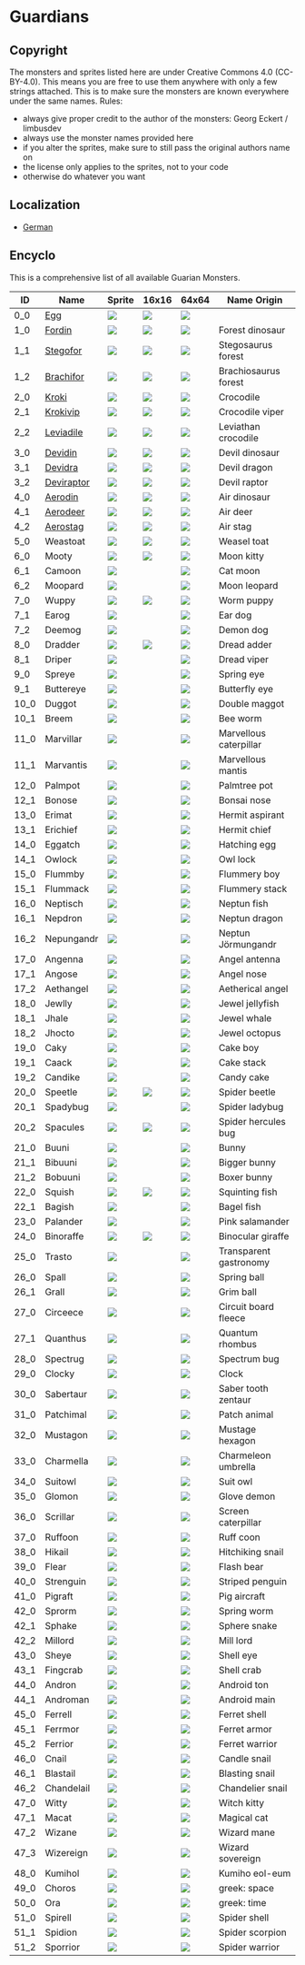 # Guardians

## Copyright

The monsters and sprites listed here are under Creative Commons 4.0 (CC-BY-4.0). This means you are free to use them anywhere with only a few strings attached. This is to make sure the monsters are known everywhere under the same names. Rules:

* always give proper credit to the author of the monsters: Georg Eckert / limbusdev
* always use the monster names provided here
* if you alter the sprites, make sure to still pass the original authors name on
* the license only applies to the sprites, not to your code
* otherwise do whatever you want

## Localization

* [German](./Guardians_DE.md)

## Encyclo

This is a comprehensive list of all available Guarian Monsters.

|ID         |Name                               |Sprite                 |16x16                  |64x64                  |Name Origin            |
|-----------|-----------------------------------|-----------------------|-----------------------|-----------------------|-----------------------|
|0_0        |[Egg](./encyclo/0_0_Egg.md)        |![](./128x128/0_0.png) |![](./16x16/0_0.png)   |![](./64x64/0_0.png)   |                       |
|1_0        |[Fordin](./encyclo/1.md)           |![](./128x128/1_0.png) |![](./16x16/1_0.png)   |![](./64x64/1_0.png)   |Forest dinosaur        |
|1_1        |[Stegofor](./encyclo/1.md)         |![](./128x128/1_1.png) |![](./16x16/1_1.png)   |![](./64x64/0_0.png)   |Stegosaurus forest     |
|1_2        |[Brachifor](./encyclo/1.md)        |![](./128x128/1_2.png) |![](./16x16/1_2.png)   |![](./64x64/0_0.png)   |Brachiosaurus forest   |
|2_0        |[Kroki](./encyclo/2.md)            |![](./128x128/2_0.png) |![](./16x16/2_0.png)   |![](./64x64/0_0.png)   |Crocodile              |
|2_1        |[Krokivip](./encyclo/2.md)         |![](./128x128/2_1.png) |![](./16x16/2_1.png)   |![](./64x64/0_0.png)   |Crocodile viper        |
|2_2        |[Leviadile](./encyclo/2.md)        |![](./128x128/2_2.png) |![](./16x16/2_2.png)   |![](./64x64/0_0.png)   |Leviathan crocodile    |
|3_0        |[Devidin](./encyclo/3.md)          |![](./128x128/3_0.png) |![](./16x16/3_0.png)   |![](./64x64/0_0.png)   |Devil dinosaur         |
|3_1        |[Devidra](./encyclo/3.md)          |![](./128x128/3_1.png) |![](./16x16/3_1.png)   |![](./64x64/0_0.png)   |Devil dragon           |
|3_2        |[Deviraptor](./encyclo/3.md)       |![](./128x128/3_2.png) |![](./16x16/3_2.png)   |![](./64x64/0_0.png)   |Devil raptor           |
|4_0        |[Aerodin](./encyclo/4.md)          |![](./128x128/4_0.png) |![](./16x16/4_0.png)   |![](./64x64/0_0.png)   |Air dinosaur           |
|4_1        |[Aerodeer](./encyclo/4.md)         |![](./128x128/4_1.png) |![](./16x16/4_1.png)   |![](./64x64/0_0.png)   |Air deer               |
|4_2        |[Aerostag](./encyclo/4.md)         |![](./128x128/4_2.png) |![](./16x16/4_2.png)   |![](./64x64/0_0.png)   |Air stag               |
|5_0        |Weastoat                           |![](./128x128/5_0.png) |![](./16x16/5_0.png)   |![](./64x64/0_0.png)   |Weasel toat            |
|6_0        |Mooty                              |![](./128x128/6_0.png) |![](./16x16/6_0.png)   |![](./64x64/0_0.png)   |Moon kitty             |
|6_1        |Camoon                             |![](./128x128/6_1.png) |                       |![](./64x64/0_0.png)   |Cat moon               |
|6_2        |Moopard                            |![](./128x128/6_2.png) |                       |![](./64x64/0_0.png)   |Moon leopard           |
|7_0        |Wuppy                              |![](./128x128/7_0.png) |![](./16x16/7_0.png)   |![](./64x64/0_0.png)   |Worm puppy             |
|7_1        |Earog                              |![](./128x128/7_1.png) |                       |![](./64x64/0_0.png)   |Ear dog                |
|7_2        |Deemog                             |![](./128x128/7_2.png) |                       |![](./64x64/0_0.png)   |Demon dog              |
|8_0        |Dradder                            |![](./128x128/8_0.png) |![](./16x16/8_0.png)   |![](./64x64/0_0.png)   |Dread adder            |
|8_1        |Driper                             |![](./128x128/8_1.png) |                       |![](./64x64/0_0.png)   |Dread viper            |
|9_0        |Spreye                             |![](./128x128/9_0.png) |                       |![](./64x64/0_0.png)   |Spring eye             |
|9_1        |Buttereye                          |![](./128x128/9_1.png) |                       |![](./64x64/0_0.png)   |Butterfly eye          |
|10_0       |Duggot                             |![](./128x128/10_0.png)|                       |![](./64x64/0_0.png)   |Double maggot          |
|10_1       |Breem                              |![](./128x128/10_1.png)|                       |![](./64x64/0_0.png)   |Bee worm               |
|11_0       |Marvillar                          |![](./128x128/11_0.png)|                       |![](./64x64/0_0.png)   |Marvellous caterpillar |
|11_1       |Marvantis                          |![](./128x128/11_1.png)|                       |![](./64x64/0_0.png)   |Marvellous mantis      |
|12_0       |Palmpot                            |![](./128x128/12_0.png)|                       |![](./64x64/0_0.png)   |Palmtree pot           |
|12_1       |Bonose                             |![](./128x128/12_1.png)|                       |![](./64x64/0_0.png)   |Bonsai nose            |
|13_0       |Erimat                             |![](./128x128/13_0.png)|                       |![](./64x64/0_0.png)   |Hermit aspirant        |
|13_1       |Erichief                           |![](./128x128/13_1.png)|                       |![](./64x64/0_0.png)   |Hermit chief           |
|14_0       |Eggatch                            |![](./128x128/14_0.png)|                       |![](./64x64/0_0.png)   |Hatching egg           |
|14_1       |Owlock                             |![](./128x128/14_1.png)|                       |![](./64x64/0_0.png)   |Owl lock               |
|15_0       |Flummby                            |![](./128x128/15_0.png)|                       |![](./64x64/0_0.png)   |Flummery boy           |
|15_1       |Flummack                           |![](./128x128/15_1.png)|                       |![](./64x64/0_0.png)   |Flummery stack         |
|16_0       |Neptisch                           |![](./128x128/16_0.png)|                       |![](./64x64/0_0.png)   |Neptun fish            |
|16_1       |Nepdron                            |![](./128x128/16_1.png)|                       |![](./64x64/0_0.png)   |Neptun dragon          |
|16_2       |Nepungandr                         |![](./128x128/16_2.png)|                       |![](./64x64/0_0.png)   |Neptun Jörmungandr     |
|17_0       |Angenna                            |![](./128x128/17_0.png)|                       |![](./64x64/0_0.png)   |Angel antenna          |
|17_1       |Angose                             |![](./128x128/17_1.png)|                       |![](./64x64/0_0.png)   |Angel nose             |
|17_2       |Aethangel                          |![](./128x128/17_2.png)|                       |![](./64x64/0_0.png)   |Aetherical angel       |
|18_0       |Jewlly                             |![](./128x128/18_0.png)|                       |![](./64x64/0_0.png)   |Jewel jellyfish        |
|18_1       |Jhale                              |![](./128x128/18_1.png)|                       |![](./64x64/0_0.png)   |Jewel whale            |
|18_2       |Jhocto                             |![](./128x128/18_2.png)|                       |![](./64x64/0_0.png)   |Jewel octopus          |
|19_0       |Caky                               |![](./128x128/19_0.png)|                       |![](./64x64/0_0.png)   |Cake boy               |
|19_1       |Caack                              |![](./128x128/19_1.png)|                       |![](./64x64/0_0.png)   |Cake stack             |
|19_2       |Candike                            |![](./128x128/19_2.png)|                       |![](./64x64/0_0.png)   |Candy cake             |
|20_0       |Speetle                            |![](./128x128/20_0.png)|![](./16x16/20_0.png)  |![](./64x64/0_0.png)   |Spider beetle          |
|20_1       |Spadybug                           |![](./128x128/20_1.png)|                       |![](./64x64/0_0.png)   |Spider ladybug         |
|20_2       |Spacules                           |![](./128x128/20_2.png)|![](./16x16/20_2.png)  |![](./64x64/0_0.png)   |Spider hercules bug    |
|21_0       |Buuni                              |![](./128x128/21_0.png)|                       |![](./64x64/0_0.png)   |Bunny                  |
|21_1       |Bibuuni                            |![](./128x128/21_1.png)|                       |![](./64x64/0_0.png)   |Bigger bunny           |
|21_2       |Bobuuni                            |![](./128x128/21_2.png)|                       |![](./64x64/0_0.png)   |Boxer bunny            |
|22_0       |Squish                             |![](./128x128/22_0.png)|![](./16x16/22_0.png)  |![](./64x64/0_0.png)   |Squinting fish         |
|22_1       |Bagish                             |![](./128x128/22_1.png)|                       |![](./64x64/0_0.png)   |Bagel fish             |
|23_0       |Palander                           |![](./128x128/23_0.png)|                       |![](./64x64/0_0.png)   |Pink salamander        |
|24_0       |Binoraffe                          |![](./128x128/24_0.png)|![](./16x16/24_0.png)  |![](./64x64/0_0.png)   |Binocular giraffe      |
|25_0       |Trasto                             |![](./128x128/25_0.png)|                       |![](./64x64/0_0.png)   |Transparent gastronomy |
|26_0       |Spall      |![](./128x128/26_0.png)|                       |![](./64x64/0_0.png)   |Spring ball            |
|26_1       |Grall      |![](./128x128/26_1.png)|                       |![](./64x64/0_0.png)   |Grim ball              |
|27_0       |Circeece   |![](./128x128/27_0.png)|                       |![](./64x64/0_0.png)   |Circuit board fleece   |
|27_1       |Quanthus   |![](./128x128/27_1.png)|                       |![](./64x64/0_0.png)   |Quantum rhombus        |
|28_0       |Spectrug   |![](./128x128/28_0.png)|                       |![](./64x64/0_0.png)   |Spectrum bug           |
|29_0       |Clocky     |![](./128x128/29_0.png)|                       |![](./64x64/0_0.png)   |Clock                  |
|30_0       |Sabertaur  |![](./128x128/30_0.png)|                       |![](./64x64/0_0.png)   |Saber tooth zentaur    |
|31_0       |Patchimal  |![](./128x128/31_0.png)|                       |![](./64x64/0_0.png)   |Patch animal           |
|32_0       |Mustagon   |![](./128x128/32_0.png)|                       |![](./64x64/0_0.png)   |Mustage hexagon        |
|33_0       |Charmella  |![](./128x128/33_0.png)|                       |![](./64x64/0_0.png)   |Charmeleon umbrella    |
|34_0       |Suitowl    |![](./128x128/34_0.png)|                       |![](./64x64/0_0.png)   |Suit owl               |
|35_0       |Glomon     |![](./128x128/35_0.png)|                       |![](./64x64/0_0.png)   |Glove demon            |
|36_0       |Scrillar   |![](./128x128/36_0.png)|                       |![](./64x64/0_0.png)   |Screen caterpillar     |
|37_0       |Ruffoon    |![](./128x128/37_0.png)|                       |![](./64x64/0_0.png)   |Ruff coon              |
|38_0       |Hikail     |![](./128x128/38_0.png)|                       |![](./64x64/0_0.png)   |Hitchiking snail       |
|39_0       |Flear      |![](./128x128/39_0.png)|                       |![](./64x64/0_0.png)   |Flash bear             |
|40_0       |Strenguin  |![](./128x128/40_0.png)|                       |![](./64x64/0_0.png)   |Striped penguin        |
|41_0       |Pigraft    |![](./128x128/41_0.png)|                       |![](./64x64/0_0.png)   |Pig aircraft           |
|42_0       |Sprorm     |![](./128x128/42_0.png)|                       |![](./64x64/0_0.png)   |Spring worm            |
|42_1       |Sphake     |![](./128x128/42_1.png)|                       |![](./64x64/0_0.png)   |Sphere snake           |
|42_2       |Millord    |![](./128x128/42_2.png)|                       |![](./64x64/0_0.png)   |Mill lord              |
|43_0       |Sheye      |![](./128x128/43_0.png)|                       |![](./64x64/0_0.png)   |Shell eye              |
|43_1       |Fingcrab   |![](./128x128/43_1.png)|                       |![](./64x64/0_0.png)   |Shell crab             |
|44_0       |Andron     |![](./128x128/44_0.png)|                       |![](./64x64/0_0.png)   |Android ton            |
|44_1       |Androman   |![](./128x128/44_1.png)|                       |![](./64x64/0_0.png)   |Android main           |
|45_0       |Ferrell    |![](./128x128/45_0.png)|                       |![](./64x64/0_0.png)   |Ferret shell           |
|45_1       |Ferrmor    |![](./128x128/45_1.png)|                       |![](./64x64/0_0.png)   |Ferret armor           |
|45_2       |Ferrior    |![](./128x128/45_2.png)|                       |![](./64x64/0_0.png)   |Ferret warrior         |
|46_0       |Cnail      |![](./128x128/46_0.png)|                       |![](./64x64/0_0.png)   |Candle snail           |
|46_1       |Blastail   |![](./128x128/46_1.png)|                       |![](./64x64/0_0.png)   |Blasting snail         |
|46_2       |Chandelail |![](./128x128/46_2.png)|                       |![](./64x64/0_0.png)   |Chandelier snail       |
|47_0       |Witty      |![](./128x128/47_0.png)|                       |![](./64x64/0_0.png)   |Witch kitty            |
|47_1       |Macat      |![](./128x128/47_1.png)|                       |![](./64x64/0_0.png)   |Magical cat            |
|47_2       |Wizane     |![](./128x128/47_2.png)|                       |![](./64x64/0_0.png)   |Wizard mane            |
|47_3       |Wizereign  |![](./128x128/47_3.png)|                       |![](./64x64/0_0.png)   |Wizard sovereign       |
|48_0       |Kumihol    |![](./128x128/48_0.png)|                       |![](./64x64/0_0.png)   |Kumiho eol-eum         |
|49_0       |Choros     |![](./128x128/49_0.png)|                       |![](./64x64/0_0.png)   |greek: space           |
|50_0       |Ora        |![](./128x128/50_0.png)|                       |![](./64x64/0_0.png)   |greek: time            |
|51_0       |Spirell    |![](./128x128/51_0.png)|                       |![](./64x64/0_0.png)   |Spider shell           |
|51_1       |Spidion    |![](./128x128/51_1.png)|                       |![](./64x64/0_0.png)   |Spider scorpion        |
|51_2       |Sporrior   |![](./128x128/51_2.png)|                       |![](./64x64/0_0.png)   |Spider warrior         |






























